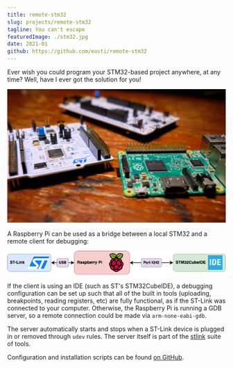 ```yaml
---
title: remote-stm32
slug: projects/remote-stm32
tagline: You can't escape
featuredImage: ./stm32.jpg
date: 2021-01
github: https://github.com/eosti/remote-stm32
---
```


Ever wish you could program your STM32-based project anywhere, at any time?
Well, have I ever got the solution for you!

![STM32 + Raspberry Pi = remote debugging!](./stm32.jpg)

A Raspberry Pi can be used as a bridge between a local STM32 and a remote client for debugging: 

![Functional block diagram](block-diagram.png)

If the client is using an IDE (such as ST's STM32CubeIDE), a debugging configuration can be set up such that all of the built in tools (uploading, breakpoints, reading registers, etc) are fully functional, as if the ST-Link was connected to your computer.
Otherwise, the Raspberry Pi is running a GDB server, so a remote connection could be made via `arm-none-eabi-gdb`.

The server automatically starts and stops when a ST-Link device is plugged in or removed through `udev` rules.
The server itself is part of the [stlink](https://github.com/stlink-org/stlink) suite of tools. 

Configuration and installation scripts can be found [on GitHub](https://github.com/eosti/remote-stm32).
